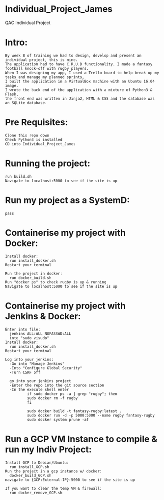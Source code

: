 # Individual_Project_James
QAC Individual Project

# Intro:

    By week 8 of training we had to design, develop and present an individual project, this is mine. 
    The application had to have C.R.U.D functionality. I made a fantasy football knock-off with rugby players. 
    When I was designing my app, I used a Trello board to help break up my tasks and manage my planned sprints, 
    I built the application in a VirtualBox machine with an Ubuntu 16.04 image. 
    I wrote the back end of the application with a mixture of Python3 & Flask, 
    the front end was written in Jinja2, HTML & CSS and the database was an SQLite database.

# Pre Requisites:
    
    Clone this repo down
    Check Python3 is installed
    CD into Individual_Project_James

# Running the project:
    
    run build.sh
    Navigate to localhost:5000 to see if the site is up
        
# Run my project as a SystemD:

    pass

# Containerise my project with Docker:   

    Install docker:
      run install_docker.sh
    Restart your terminal

    Run the project in docker:
      run docker_build.sh
    Run "docker ps" to check rugby is up & running
    Navigate to localhost:5000 to see if the site is up

# Containerise my project with Jenkins & Docker:

    Enter into file:
      jenkins ALL:ALL NOPASSWD:ALL
      into "sudo visudo"
    Install docker:
      run install_docker.sh
    Restart your terminal

    Log into your jenkins:
      -Go into "Manage Jenkins"
      -Into "Configure Global Security"
      -Turn CSRF off

      go into your jenkins project
      -Enter the repo into the git source section
      -In the execute shell enter
              if sudo docker ps -a | grep "rugby"; then
              sudo docker rm -f rugby
              fi

              sudo docker build -t fantasy-rugby:latest .
              sudo docker run -d -p 5000:5000 --name rugby fantasy-rugby
              sudo docker system prune -af

# Run a GCP VM Instance to compile & run my Indiv Project:

    Install GCP to Debian/Ubuntu:
      run install_GCP.sh
    Run the project in a gcp instance w/ docker:
      docker_build_GCP.sh
    navigate to {GCP:External-IP}:5000 to see if the site is up

    If you want to clear the temp VM & firewall:
      run docker_remove_GCP.sh
